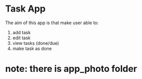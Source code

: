 # Task App
The aim of this app is that make user able to:

1. add task
2. edit task
3. view tasks (done/due) 
4. make task as done

# note: there is app_photo folder
